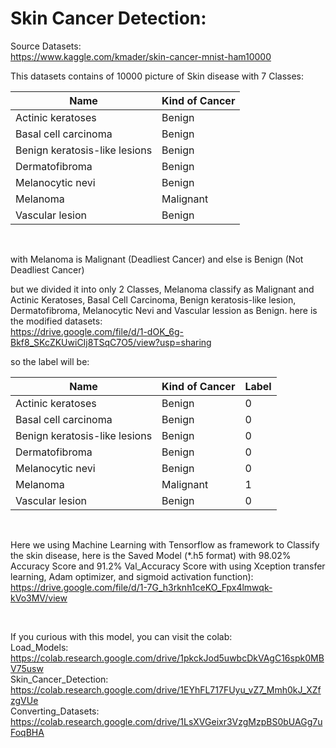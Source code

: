 # Skin Cancer Detection:

  Source Datasets: <br>
  https://www.kaggle.com/kmader/skin-cancer-mnist-ham10000
  <br>
 
  This datasets contains of 10000 picture of Skin disease with 7 Classes:

  | Name | Kind of Cancer |
  |------------|------|
  | Actinic keratoses | Benign |
  | Basal cell carcinoma | Benign |
  | Benign keratosis-like lesions| Benign |
  | Dermatofibroma | Benign |
  | Melanocytic nevi | Benign |
  | Melanoma | Malignant | 
  | Vascular lesion | Benign |

  <br>
 
  with Melanoma is Malignant (Deadliest Cancer) and else is Benign (Not Deadliest Cancer)

  but we divided it into only 2 Classes, Melanoma classify as Malignant and Actinic Keratoses, Basal Cell Carcinoma, Benign keratosis-like lesion, Dermatofibroma, Melanocytic Nevi and Vascular lession as Benign. here is the modified datasets: <br> https://drive.google.com/file/d/1-dOK_6g-Bkf8_SKcZKUwiCIj8TSqC7O5/view?usp=sharing <br>

  so the label will be:<br>

  | Name | Kind of Cancer | Label |
  |------------|------|------|
  | Actinic keratoses | Benign | 0 |
  | Basal cell carcinoma | Benign | 0 |
  | Benign keratosis-like lesions| Benign | 0 |
  | Dermatofibroma | Benign | 0 |
  | Melanocytic nevi | Benign | 0 |
  | Melanoma | Malignant | 1 |
  | Vascular lesion | Benign | 0|

  <br>
  
  Here we using Machine Learning with Tensorflow as framework to Classify the skin disease, here is the Saved Model (*.h5 format) with 98.02% Accuracy Score and 91.2% Val_Accuracy Score with using Xception transfer learning, Adam optimizer, and sigmoid activation function): <br> https://drive.google.com/file/d/1-7G_h3rknh1ceKO_Fpx4lmwqk-kVo3MV/view

<br>

  If you curious with this model, you can visit the colab: <br>
  Load_Models: <br> https://colab.research.google.com/drive/1pkckJod5uwbcDkVAgC16spk0MBV75usw <br>
  Skin_Cancer_Detection: <br> https://colab.research.google.com/drive/1EYhFL717FUyu_vZ7_Mmh0kJ_XZfzgVUe <br>
  Converting_Datasets: <br> https://colab.research.google.com/drive/1LsXVGeixr3VzgMzpBS0bUAGg7uFoqBHA 

